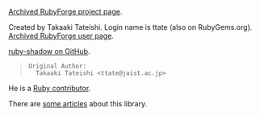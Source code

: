 [Archived RubyForge project page](https://web.archive.org/web/20140515202324/http://rubyforge.org/projects/tdp4r/).

Created by Takaaki Tateishi.
Login name is ttate (also on RubyGems.org).
[Archived RubyForge user page](https://web.archive.org/web/20140514034705/http://rubyforge.org/users/ttate/).

[ruby-shadow on GitHub](https://github.com/apalmblad/ruby-shadow).

> ``` text
> Original Author:
>   Takaaki Tateishi <ttate@jaist.ac.jp>
> ```

He is a [Ruby contributor](https://ruby-doc.org/core-2.5.1/doc/contributors_rdoc.html).

There are [some articles](https://web.archive.org/web/20100916024045/http://log.ttsky.net:80/tag/tdp4r) about this library.
